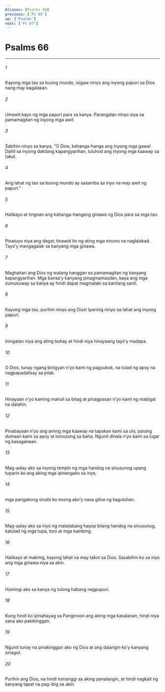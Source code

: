 ```yaml
---
Aliases: [Psalms 66]
previous: ['Ps 65']
up: ['Psalms']
next: ['Ps 67']
---
```

# Psalms 66

***






















###### 1 










Kayong mga tao sa buong mundo, isigaw ninyo ang inyong papuri sa Dios nang may kagalakan. 





















###### 2 










Umawit kayo ng mga papuri para sa kanya. Parangalan ninyo siya sa pamamagitan ng inyong mga awit. 





















###### 3 










Sabihin ninyo sa kanya, "O Dios, kahanga-hanga ang inyong mga gawa! Dahil sa inyong dakilang kapangyarihan, luluhod ang inyong mga kaaway sa takot. 





















###### 4 










Ang lahat ng tao sa buong mundo ay sasamba sa inyo na may awit ng papuri." 





















###### 5 










Halikayo at tingnan ang kahanga-hangang ginawa ng Dios para sa mga tao. 





















###### 6 










Pinatuyo niya ang dagat; tinawid ito ng ating mga ninuno na naglalakad. Tayoʼy mangagalak sa kanyang mga ginawa. 





















###### 7 










Maghahari ang Dios ng walang hanggan sa pamamagitan ng kanyang kapangyarihan. Mga bansaʼy kanyang pinagmamasdan, kaya ang mga sumusuway sa kanya ay hindi dapat magmalaki sa kanilang sarili. 





















###### 8 










Kayong mga tao, purihin ninyo ang Dios! Iparinig ninyo sa lahat ang inyong papuri. 





















###### 9 










Iningatan niya ang ating buhay at hindi niya hinayaang tayoʼy madapa. 





















###### 10 










O Dios, tunay ngang binigyan nʼyo kami ng pagsubok, na tulad ng apoy na nagpapadalisay sa pilak. 





















###### 11 










Hinayaan nʼyo kaming mahuli sa bitag at pinagpasan nʼyo kami ng mabigat na dalahin. 





















###### 12 










Pinabayaan nʼyo ang aming mga kaaway na tapakan kami sa ulo; parang dumaan kami sa apoy at lumusong sa baha. Ngunit dinala nʼyo kami sa lugar ng kasaganaan. 





















###### 13 










Mag-aalay ako sa inyong templo ng mga handog na sinusunog upang tuparin ko ang aking mga ipinangako sa inyo, 





















###### 14 










mga pangakong sinabi ko noong akoʼy nasa gitna ng kaguluhan. 





















###### 15 










Mag-aalay ako sa inyo ng matatabang hayop bilang handog na sinusunog, katulad ng mga tupa, toro at mga kambing. 





















###### 16 










Halikayo at makinig, kayong lahat na may takot sa Dios. Sasabihin ko sa inyo ang mga ginawa niya sa akin. 





















###### 17 










Humingi ako sa kanya ng tulong habang nagpupuri. 





















###### 18 










Kung hindi ko ipinahayag sa Panginoon ang aking mga kasalanan, hindi niya sana ako pakikinggan. 





















###### 19 










Ngunit tunay na pinakinggan ako ng Dios at ang dalangin koʼy kanyang sinagot. 





















###### 20 










Purihin ang Dios, na hindi tumanggi sa aking panalangin, at hindi nagkait ng kanyang tapat na pag-ibig sa akin.
